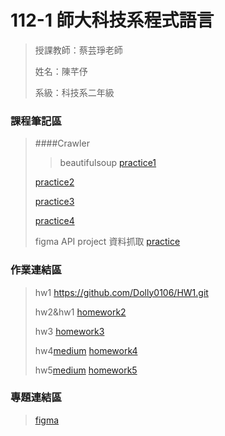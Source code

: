 # 112-1 師大科技系程式語言
> 授課教師：蔡芸琤老師
> 
> 姓名：陳芊伃
> 
> 系級：科技系二年級
### 課程筆記區
>
> ####Crawler
> >beautifulsoup
>[practice1](https://colab.research.google.com/drive/1Ni9oyAl_H32X-HrLyAh997Gtx0OGvZFi?hl=zh-tw)
>
> [practice2](https://colab.research.google.com/drive/1dSJREcFq56-i9xngPS_t4u1TC5WqT80v)
>
>[practice3](https://colab.research.google.com/drive/1gmGfcHahSrXbxSrWj0R4bk_D8TayzEjV?hl=zh-tw)
>
>[practice4](https://colab.research.google.com/drive/1hRlD2HGE1thVuMy0PnjKou0IdKnZi-xB?hl=zh-tw)
>
>figma API project 資料抓取
>[practice](https://colab.research.google.com/drive/1lWWOUoLDPr-Aq4Zm6Wjdmr_C_BsH6_uG?hl=zh-tw)
### 作業連結區
> hw1 https://github.com/Dolly0106/HW1.git
>
> hw2&hw1 [homework2](https://github.com/Dolly0106/RL/blob/06eba149a66a6628d062e7b0978eb335303c1d34/HW2.ipynb)
>
> hw3 [homework3](https://github.com/Dolly0106/RL/tree/692ba5616e3f8d44bbccaad234f7f286bc060346/homework3)
>
> hw4[medium](https://medium.com/@41171230h/%E7%A8%8B%E5%BC%8F%E8%AA%9E%E8%A8%80hw4-%E6%96%87%E5%AD%97%E9%9B%B2%E6%87%89%E7%94%A8%E8%88%87%E5%88%86%E6%9E%90-e2a61ecd1905)
>[homework4](https://github.com/Dolly0106/RL/blob/5623a76423767bc234b930e75ec592fbf0e58a3c/HOMEWORK4.ipynb)
> 
> hw5[medium](https://medium.com/@41171230h/%E7%A8%8B%E5%BC%8F%E8%AA%9E%E8%A8%80hw5-%E6%96%87%E5%AD%97%E6%8E%A2%E5%8B%98-8b3e6fc290cd)
> [homework5](https://github.com/Dolly0106/RL/blob/0cf2d61b51a876e5c543b2ee7f35703062d1a21a/homework5.ipynb)
> 
### 專題連結區
>
>[figma](https://www.figma.com/proto/ly40r77JcuW2eNCSv4uIu1/Untitled?type=design&node-id=2-4&t=hyiHB4EsL0SqxLNb-0&scaling=scale-down&page-id=0%3A1)




